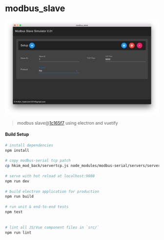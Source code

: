 # modbus_slave
![Screenshot](doc/screenshot01.png)

> modbus slave@[1c165f7](https://github.com/SimulatedGREG/electron-vue/tree/1c165f7c5e56edaf48be0fbb70838a1af26bb015) using electron and vuetify

#### Build Setup

``` bash
# install dependencies
npm install

# copy modbus-serial tcp patch
cp hkim_mod_back/servertcp.js node_modules/modbus-serial/servers/servertcp.js

# serve with hot reload at localhost:9080
npm run dev

# build electron application for production
npm run build

# run unit & end-to-end tests
npm test


# lint all JS/Vue component files in `src/`
npm run lint

```
